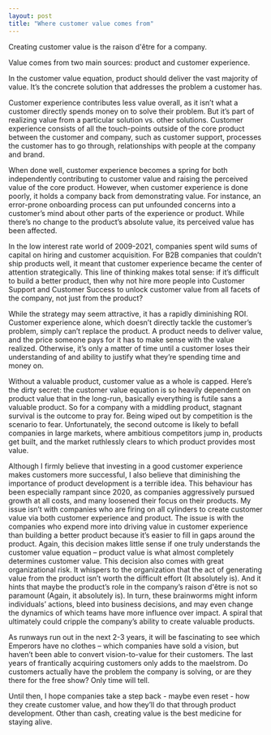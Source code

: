 ```yaml
---
layout: post
title: "Where customer value comes from"
---
```


Creating customer value is the raison d'être for a company. 

Value comes from two main sources: product and customer experience. 

In the customer value equation, product should deliver the vast majority of value.  It’s the concrete solution that addresses the problem a customer has. 

Customer experience contributes less value overall, as it isn’t what a customer directly spends money on to solve their problem. But it’s part of realizing value from a particular solution vs. other solutions.  Customer experience consists of all the touch-points outside of the core product between the customer and company, such as customer support, processes the customer has to go through, relationships with people at the company and brand.  

When done well, customer experience becomes a spring for both independently contributing to customer value and raising the perceived value of the core product.  However, when customer experience is done poorly, it holds a company back from demonstrating value.  For instance, an error-prone onboarding process can put unfounded concerns into a customer’s mind about other parts of the experience or product. While there’s no change to the product’s absolute value, its perceived value has been affected.

In the low interest rate world of 2009-2021, companies spent wild sums of capital on hiring and customer acquisition.  For B2B companies that couldn’t ship products well, it meant that customer experience became the center of attention strategically. This line of thinking makes total sense: if it’s difficult to build a better product, then why not hire more people into Customer Support and Customer Success to unlock customer value from all facets of the company, not just from the product? 

While the strategy may seem attractive, it has a rapidly diminishing ROI. Customer experience alone, which doesn’t directly tackle the customer’s problem, simply can’t replace the product.  A product needs to deliver value, and the price someone pays for it has to make sense with the value realized. Otherwise, it’s only a matter of time until a customer loses their understanding of and ability to justify what they’re spending time and money on. 

Without a valuable product, customer value as a whole is capped.  Here’s the dirty secret:  the customer value equation is so heavily dependent on product value that in the long-run, basically everything is futile sans a valuable product. So for a company with a middling product, stagnant survival is the outcome to pray for.  Being wiped out by competition is the scenario to fear.  Unfortunately, the second outcome is likely to befall companies in large markets, where ambitious competitors jump in, products get built, and the market ruthlessly clears to which product provides most value. 

Although I firmly believe that investing in a good customer experience makes customers more successful, I also believe that diminishing the importance of product development is a terrible idea. This behaviour has been especially rampant since 2020, as companies aggressively pursued growth at all costs, and many loosened their focus on their products.  My issue isn’t with companies who are firing on all cylinders to create customer value via both customer experience and product.  The issue is with the companies who expend more into driving value in customer experience than building a better product because it’s easier to fill in gaps around the product. Again, this decision makes little sense if one truly understands the customer value equation – product value is what almost completely determines customer value. This decision also comes with great organizational risk. It whispers to the organization that the act of generating value from the product isn’t worth the difficult effort (It absolutely is).  And it hints that maybe the product’s role in the company’s raison d'être is not so paramount (Again, it absolutely is).  In turn, these brainworms might inform individuals’ actions, bleed into business decisions, and may even change the dynamics of which teams have more influence over impact.  A spiral that ultimately could cripple the company’s ability to create valuable products. 

As runways run out in the next 2-3 years, it will be fascinating to see which Emperors have no clothes – which companies have sold a vision, but haven’t been able to convert vision-to-value for their customers. The last years of frantically acquiring customers only adds to the maelstrom. Do customers actually have the problem the company is solving, or are they there for the free show?  Only time will tell.  

Until then, I hope companies take a step back - maybe even reset - how they create customer value, and how they’ll do that through product development.  Other than cash, creating value is the best medicine for staying alive. 
